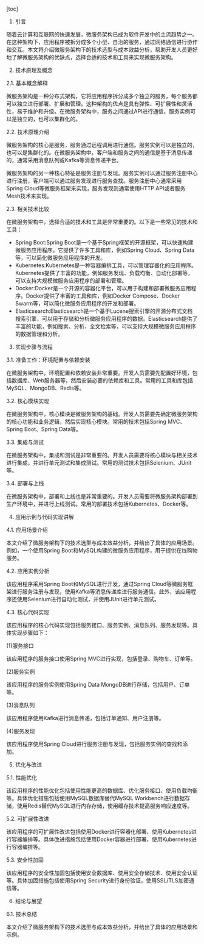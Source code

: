 
[toc]                    
                
                
1. 引言

随着云计算和互联网的快速发展，微服务架构已成为软件开发中的主流趋势之一。在这种架构下，应用程序被拆分成多个小型、自治的服务，通过网络通信进行协作和交互。本文将介绍微服务架构下的技术选型与成本效益分析，帮助开发人员更好地了解微服务架构的优缺点，选择合适的技术和工具来实现微服务架构。

2. 技术原理及概念

2.1. 基本概念解释

微服务架构是一种分布式架构，它将应用程序拆分成多个独立的服务，每个服务都可以独立进行部署、扩展和管理。这种架构的优点是具有弹性、可扩展性和灵活性，易于维护和升级。在微服务架构中，服务之间通过API进行通信，服务实例可以是独立的，也可以集群化的。

2.2. 技术原理介绍

微服务架构的核心是服务，服务通过远程调用进行通信。服务实例可以是独立的，也可以是集群化的。在微服务架构中，客户端和服务之间的通信是基于消息传递的，通常采用消息队列或Kafka等消息传递平台。

微服务架构的另一种核心特征是服务注册与发现。服务实例可以通过服务注册中心进行注册，客户端可以通过服务发现进行服务查找。服务注册中心通常采用Spring Cloud等微服务框架来实现，服务发现则通常使用HTTP API或者服务Mesh技术来实现。

2.3. 相关技术比较

在微服务架构中，选择合适的技术和工具是非常重要的。以下是一些常见的技术和工具：

- Spring Boot:Spring Boot是一个基于Spring框架的开源框架，可以快速构建微服务应用程序。它提供了许多工具和库，例如Spring Cloud、Spring Data等，可以简化微服务应用程序的开发。
- Kubernetes:Kubernetes是一种容器编排工具，可以管理容器化的应用程序。Kubernetes提供了丰富的功能，例如服务发现、负载均衡、自动化部署等，可以支持大规模微服务应用程序的部署和管理。
- Docker:Docker是一个开源的容器化平台，可以用于构建和部署微服务应用程序。Docker提供了丰富的工具和库，例如Docker Compose、Docker Swarm等，可以简化微服务应用程序的开发和部署。
- Elasticsearch:Elasticsearch是一个基于Lucene搜索引擎的开源分布式文档搜索引擎，可以用于存储和分析微服务应用程序的数据。Elasticsearch提供了丰富的功能，例如搜索、分析、全文检索等，可以支持大规模微服务应用程序的数据管理和分析。

3. 实现步骤与流程

3.1. 准备工作：环境配置与依赖安装

在微服务架构中，环境配置和依赖安装非常重要。开发人员需要先配置好环境，包括数据库、Web服务器等，然后安装必要的依赖库和工具。常用的工具和库包括MySQL、MongoDB、Redis等。

3.2. 核心模块实现

在微服务架构中，核心模块是微服务架构的基础。开发人员需要先确定微服务架构的核心功能和业务逻辑，然后实现核心模块。常用的技术包括Spring MVC、Spring Boot、Spring Data等。

3.3. 集成与测试

在微服务架构中，集成和测试是非常重要的。开发人员需要将核心模块与相关技术进行集成，并进行单元测试和集成测试。常用的测试技术包括Selenium、JUnit等。

3.4. 部署与上线

在微服务架构中，部署和上线也是非常重要的。开发人员需要将微服务架构部署到生产环境中，并进行上线测试。常用的部署技术包括Kubernetes、Docker等。

4. 应用示例与代码实现讲解

4.1. 应用场景介绍

本文介绍了微服务架构下的技术选型与成本效益分析，并给出了具体的应用场景。例如，一个使用Spring Boot和MySQL构建的微服务应用程序，用于提供在线购物服务。

4.2. 应用实例分析

该应用程序采用Spring Boot和MySQL进行开发，通过Spring Cloud等微服务框架进行服务注册与发现，使用Kafka等消息传递库进行服务通信。此外，该应用程序还使用Selenium进行自动化测试，并使用JUnit进行单元测试。

4.3. 核心代码实现

该应用程序的核心代码实现包括服务接口、服务实例、消息队列、服务发现等。具体实现步骤如下：

(1)服务接口

该应用程序的服务接口使用Spring MVC进行实现，包括登录、购物车、订单等。

(2)服务实例

该应用程序的服务实例使用Spring Data MongoDB进行存储，包括用户、订单等。

(3)消息队列

该应用程序使用Kafka进行消息传递，包括订单通知、用户注册等。

(4)服务发现

该应用程序使用Spring Cloud进行服务注册与发现，包括服务实例的查找和添加。

5. 优化与改进

5.1. 性能优化

该应用程序的性能优化包括使用性能更高的数据库、优化服务接口、使用负载均衡等。具体优化措施包括使用MySQL数据库替代MySQL Workbench进行数据存储，使用Redis替代MySQL进行内存存储，使用缓存技术提高服务响应速度等。

5.2. 可扩展性改进

该应用程序的可扩展性改进包括使用Docker进行容器化部署、使用Kubernetes进行容器编排等。具体改进措施包括使用Docker容器进行部署，使用Kubernetes进行容器编排等。

5.3. 安全性加固

该应用程序的安全性加固包括使用安全数据库、使用安全存储技术、使用安全认证等。具体加固措施包括使用Spring Security进行身份验证，使用SSL/TLS加密通信等。

6. 结论与展望

6.1. 技术总结

本文介绍了微服务架构下的技术选型与成本效益分析，并给出了具体的应用场景和示例。

